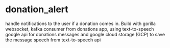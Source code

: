 # donation_alert

handle notifications to the user if a donation comes in. Build with gorilla websocket, kafka consumer from donations app, using text-to-speech google api for donations messages and google cloud storage (GCP) to save the message speech from text-to-speech api 
